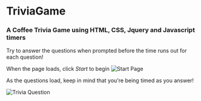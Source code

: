 # TriviaGame

### A Coffee Trivia Game using HTML, CSS, Jquery and Javascript timers

Try to answer the questions when prompted before the time runs out for each question!

When the page loads, click *Start* to begin
![Start Page](/images/triviaStart.png)

As the questions load, keep in mind that you're being timed as you answer!

![Trivia Question](/images/triviaQuestion.png)
